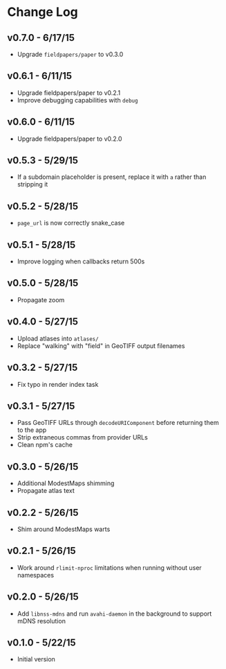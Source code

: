 # Change Log

## v0.7.0 - 6/17/15

* Upgrade `fieldpapers/paper` to v0.3.0

## v0.6.1 - 6/11/15

* Upgrade fieldpapers/paper to v0.2.1
* Improve debugging capabilities with `debug`

## v0.6.0 - 6/11/15

* Upgrade fieldpapers/paper to v0.2.0

## v0.5.3 - 5/29/15

* If a subdomain placeholder is present, replace it with `a` rather than
  stripping it

## v0.5.2 - 5/28/15

* `page_url` is now correctly snake\_case

## v0.5.1 - 5/28/15

* Improve logging when callbacks return 500s

## v0.5.0 - 5/28/15

* Propagate zoom

## v0.4.0 - 5/27/15

* Upload atlases into `atlases/`
* Replace "walking" with "field" in GeoTIFF output filenames

## v0.3.2 - 5/27/15

* Fix typo in render index task

## v0.3.1 - 5/27/15

* Pass GeoTIFF URLs through `decodeURIComponent` before returning them to the
  app
* Strip extraneous commas from provider URLs
* Clean npm's cache

## v0.3.0 - 5/26/15

* Additional ModestMaps shimming
* Propagate atlas text

## v0.2.2 - 5/26/15

* Shim around ModestMaps warts

## v0.2.1 - 5/26/15

* Work around `rlimit-nproc` limitations when running without user namespaces

## v0.2.0 - 5/26/15

* Add `libnss-mdns` and run `avahi-daemon` in the background to support mDNS
  resolution

## v0.1.0 - 5/22/15

* Initial version
